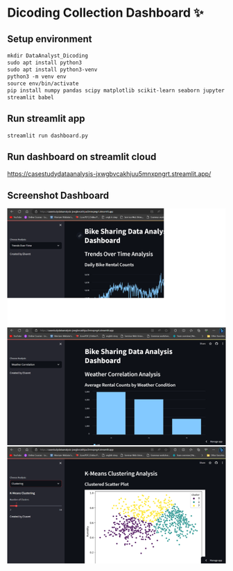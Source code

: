 # Dicoding Collection Dashboard ✨

## Setup environment
```
mkdir DataAnalyst_Dicoding
sudo apt install python3
sudo apt install python3-venv
python3 -m venv env
source env/bin/activate
pip install numpy pandas scipy matplotlib scikit-learn seaborn jupyter streamlit babel
```

## Run streamlit app
``` 
streamlit run dashboard.py
```

## Run dashboard on streamlit cloud
https://casestudydataanalysis-jxwgbvcakhjuu5mnxpngrt.streamlit.app/

## Screenshot Dashboard
![Trends Over Time](TrendsOverTime.png)
![Weather Correlation](WeatherCorrelation.png)
![K-Means Clustering](KMeans.png)

